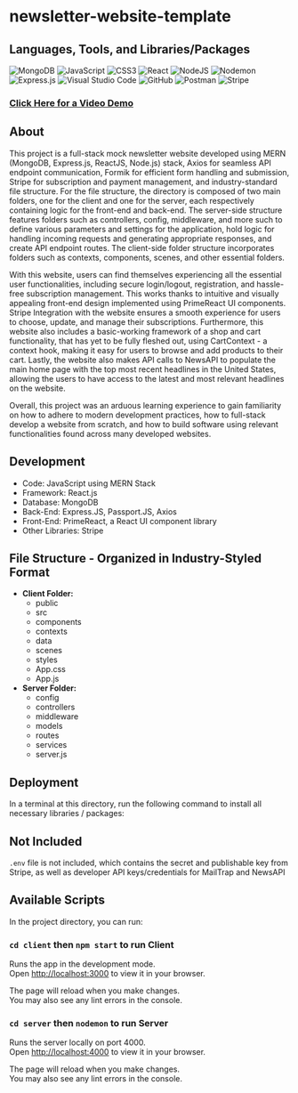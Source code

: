 # newsletter-website-template

## Languages, Tools, and Libraries/Packages
![MongoDB](https://img.shields.io/badge/MongoDB-%234ea94b.svg?style=for-the-badge&logo=mongodb&logoColor=white) ![JavaScript](https://img.shields.io/badge/javascript-%23323330.svg?style=for-the-badge&logo=javascript&logoColor=%23F7DF1E) ![CSS3](https://img.shields.io/badge/css3-%231572B6.svg?style=for-the-badge&logo=css3&logoColor=white) ![React](https://img.shields.io/badge/react-%2320232a.svg?style=for-the-badge&logo=react&logoColor=%2361DAFB) ![NodeJS](https://img.shields.io/badge/node.js-6DA55F?style=for-the-badge&logo=node.js&logoColor=white) ![Nodemon](https://img.shields.io/badge/NODEMON-%23323330.svg?style=for-the-badge&logo=nodemon&logoColor=%BBDEAD) ![Express.js](https://img.shields.io/badge/express.js-%23404d59.svg?style=for-the-badge&logo=express&logoColor=%2361DAFB) ![Visual Studio Code](https://img.shields.io/badge/Visual%20Studio%20Code-0078d7.svg?style=for-the-badge&logo=visual-studio-code&logoColor=white) ![GitHub](https://img.shields.io/badge/github-%23121011.svg?style=for-the-badge&logo=github&logoColor=white) ![Postman](https://img.shields.io/badge/Postman-FF6C37?style=for-the-badge&logo=postman&logoColor=white) ![Stripe](https://img.shields.io/badge/Stripe-626CD9?style=for-the-badge&logo=Stripe&logoColor=white)

### [Click Here for a Video Demo](https://www.youtube.com/watch?v=BZeJ6P40W_Q)

## About

This project is a full-stack mock newsletter website developed using MERN (MongoDB, Express.js, ReactJS, Node.js) stack, Axios for seamless API endpoint communication, Formik for efficient form handling and submission, Stripe for subscription and payment management, and industry-standard file structure. For the file structure, the directory is composed of two main folders, one for the client and one for the server, each respectively containing logic for the front-end and back-end. The server-side structure features folders such as controllers, config, middleware, and more such to define various parameters and settings for the application, hold logic for handling incoming requests and generating appropriate responses, and create API endpoint routes. The client-side folder structure incorporates folders such as contexts, components, scenes, and other essential folders.

With this website, users can find themselves experiencing all the essential user functionalities, including secure login/logout, registration, and hassle-free subscription management. This works thanks to intuitive and visually appealing front-end design implemented using PrimeReact UI components. Stripe Integration with the website ensures a smooth experience for users to choose, update, and manage their subscriptions. Furthermore, this website also includes a basic-working framework of a shop and cart functionality, that has yet to be fully fleshed out, using CartContext - a context hook, making it easy for users to browse and add products to their cart. Lastly, the website also makes API calls to NewsAPI to populate the main home page with the top most recent headlines in the United States, allowing the users to have access to the latest and most relevant headlines on the website.

Overall, this project was an arduous learning experience to gain familiarity on how to adhere to modern development practices, how to full-stack develop a website from scratch, and how to build software using relevant functionalities found across many developed websites. 

## Development

- Code: JavaScript using MERN Stack
- Framework: React.js
- Database: MongoDB
- Back-End: Express.JS, Passport.JS, Axios
- Front-End: PrimeReact, a React UI component library
- Other Libraries: Stripe

## File Structure - Organized in Industry-Styled Format
- **Client Folder:**
  -   public
  -   src
    - components
    - contexts
    - data
    - scenes
    - styles
    - App.css
    - App.js
- **Server Folder:** 
  - config
  - controllers
  - middleware
  - models
  - routes
  - services
  - server.js
    
## Deployment
In a terminal at this directory, run the following command to install all necessary libraries / packages:

## Not Included

`.env` file is not included, which contains the secret and publishable key from Stripe, as well as developer API keys/credentials for MailTrap and NewsAPI

## Available Scripts

In the project directory, you can run:

### `cd client` then `npm start` to run Client

Runs the app in the development mode.\
Open [http://localhost:3000](http://localhost:3000) to view it in your browser.

The page will reload when you make changes.\
You may also see any lint errors in the console.

### `cd server` then `nodemon` to run Server

Runs the server locally on port 4000.\
Open [http://localhost:4000](http://localhost:4000) to view it in your browser.

The page will reload when you make changes.\
You may also see any lint errors in the console.


